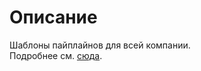 # Описание

Шаблоны пайплайнов для всей компании.<br>
Подробнее см. [сюда](https://docs.github.com/en/actions/learn-github-actions/sharing-workflows-with-your-organization).